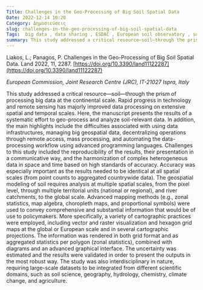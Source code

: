 ```yaml
---
Title: Challenges in the Geo-Processing of Big Soil Spatial Data
Date: 2022-12-14 10:20
Category: Δημοσιεύσεις
slug: challenges-in-the-geo-processing-of-big-soil-spatial-data
Tags:  big data , data sharing , ESDAC , European soil observatory , soil policy 
summary: This study addressed a critical resource—soil—through the prism of processing big data at the continental scale. Rapid progress in technology and remote sensing has majorly improved data processing on extensive spatial and temporal scales. Here, the manuscript presents the results of a systematic effort to geo-process and analyze soil-relevant data.
---
```


Liakos, L.; Panagos, P. Challenges in the Geo-Processing of Big Soil Spatial Data. Land 2022, 11, 2287. [https://doi.org/10.3390/land11122287](https://doi.org/10.3390/land11122287)

   
_European Commission, Joint Research Centre (JRC), IT-21027 Ispra, Italy_




This study addressed a critical resource—soil—through the prism of processing big data at the continental scale. Rapid progress in technology and remote sensing has majorly improved data processing on extensive spatial and temporal scales. Here, the manuscript presents the results of a systematic effort to geo-process and analyze soil-relevant data. In addition, the main highlights include the difficulties associated with using data infrastructures, managing big geospatial data, decentralizing operations through remote access, mass processing, and automating the data-processing workflow using advanced programming languages. Challenges to this study included the reproducibility of the results, their presentation in a communicative way, and the harmonization of complex heterogeneous data in space and time based on high standards of accuracy. Accuracy was especially important as the results needed to be identical at all spatial scales (from point counts to aggregated countrywide data). The geospatial modeling of soil requires analysis at multiple spatial scales, from the pixel level, through multiple territorial units (national or regional), and river catchments, to the global scale. Advanced mapping methods (e.g., zonal statistics, map algebra, choropleth maps, and proportional symbols) were used to convey comprehensive and substantial information that would be of use to policymakers. More specifically, a variety of cartographic practices were employed, including vector and raster visualization and hexagon grid maps at the global or European scale and in several cartographic projections. The information was rendered in both grid format and as aggregated statistics per polygon (zonal statistics), combined with diagrams and an advanced graphical interface. The uncertainty was estimated and the results were validated in order to present the outputs in the most robust way. The study was also interdisciplinary in nature, requiring large-scale datasets to be integrated from different scientific domains, such as soil science, geography, hydrology, chemistry, climate change, and agriculture.